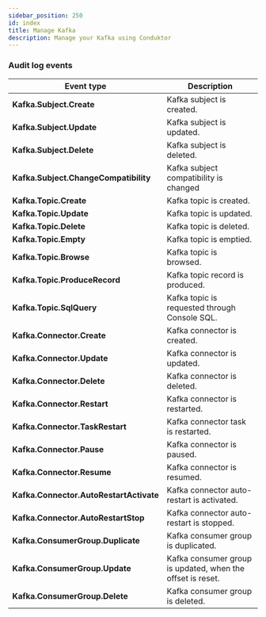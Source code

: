 ```yaml
---
sidebar_position: 250
id: index
title: Manage Kafka
description: Manage your Kafka using Conduktor
---
```








### Audit log events

  | **Event type**                          | **Description**                                            |
  | --------------------------------------- | ---------------------------------------------------------- |
  | **Kafka.Subject.Create**                | Kafka subject is created.                                  |
  | **Kafka.Subject.Update**                | Kafka subject is updated.                                  |
  | **Kafka.Subject.Delete**                | Kafka subject is deleted.                                  |
  | **Kafka.Subject.ChangeCompatibility**   | Kafka subject compatibility is changed                     |
  | **Kafka.Topic.Create**                  | Kafka topic is created.                                    |
  | **Kafka.Topic.Update**                  | Kafka topic is updated.                                    |
  | **Kafka.Topic.Delete**                  | Kafka topic is deleted.                                    |
  | **Kafka.Topic.Empty**                   | Kafka topic is emptied.                                    |
  | **Kafka.Topic.Browse**                  | Kafka topic is browsed.                                    |
  | **Kafka.Topic.ProduceRecord**           | Kafka topic record is produced.                            |
  | **Kafka.Topic.SqlQuery**                | Kafka topic is requested through Console SQL.              |
  | **Kafka.Connector.Create**              | Kafka connector is created.                                |
  | **Kafka.Connector.Update**              | Kafka connector is updated.                                |
  | **Kafka.Connector.Delete**              | Kafka connector is deleted.                                |
  | **Kafka.Connector.Restart**             | Kafka connector is restarted.                              |
  | **Kafka.Connector.TaskRestart**         | Kafka connector task is restarted.                         |
  | **Kafka.Connector.Pause**               | Kafka connector is paused.                                 |
  | **Kafka.Connector.Resume**              | Kafka connector is resumed.                                |
  | **Kafka.Connector.AutoRestartActivate** | Kafka connector auto-restart is activated.                 |
  | **Kafka.Connector.AutoRestartStop**     | Kafka connector auto-restart is stopped.                   |
  | **Kafka.ConsumerGroup.Duplicate**       | Kafka consumer group is duplicated.                        |
  | **Kafka.ConsumerGroup.Update**          | Kafka consumer group is updated, when the offset is reset. |
  | **Kafka.ConsumerGroup.Delete**          | Kafka consumer group is deleted.                           |
